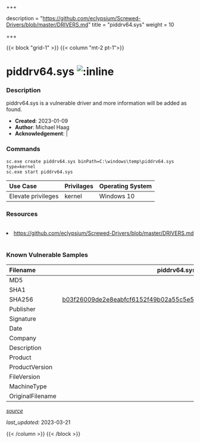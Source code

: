 +++

description = "https://github.com/eclypsium/Screwed-Drivers/blob/master/DRIVERS.md"
title = "piddrv64.sys"
weight = 10

+++


{{< block "grid-1" >}}
{{< column "mt-2 pt-1">}}


# piddrv64.sys ![:inline](/images/twitter_verified.png) 


### Description

piddrv64.sys is a vulnerable driver and more information will be added as found.

- **Created**: 2023-01-09
- **Author**: Michael Haag
- **Acknowledgement**:  | [](https://twitter.com/)

### Commands

```
sc.exe create piddrv64.sys binPath=C:\windows\temp\piddrv64.sys type=kernel
sc.exe start piddrv64.sys
```

| Use Case | Privilages | Operating System | 
|:---- | ---- | ---- |
| Elevate privileges | kernel | Windows 10 |

### Resources
<br>
<li><a href=" https://github.com/eclypsium/Screwed-Drivers/blob/master/DRIVERS.md"> https://github.com/eclypsium/Screwed-Drivers/blob/master/DRIVERS.md</a></li>
<br>

### Known Vulnerable Samples

| Filename | piddrv64.sys |
|:---- | ---- | 
| MD5 | <a href="https://www.virustotal.com/gui/file/"></a> |
| SHA1 | <a href="https://www.virustotal.com/gui/file/"></a> |
| SHA256 | <a href="https://www.virustotal.com/gui/file/b03f26009de2e8eabfcf6152f49b02a55c5e5d0f73e01d48f5a745f93ce93a29">b03f26009de2e8eabfcf6152f49b02a55c5e5d0f73e01d48f5a745f93ce93a29</a> |
| Publisher |  |
| Signature |  |
| Date |  |
| Company |  |
| Description |  |
| Product |  |
| ProductVersion |  |
| FileVersion |  |
| MachineType |  |
| OriginalFilename |  |



[*source*](https://github.com/magicsword-io/LOLDrivers/tree/main/yaml/piddrv64.sys.yml)

*last_updated:* 2023-03-21








{{< /column >}}
{{< /block >}}

